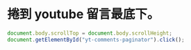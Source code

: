 # 捲到 youtube 留言最底下。

```js
document.body.scrollTop = document.body.scrollHeight;
document.getElementById("yt-comments-paginator").click();
```


